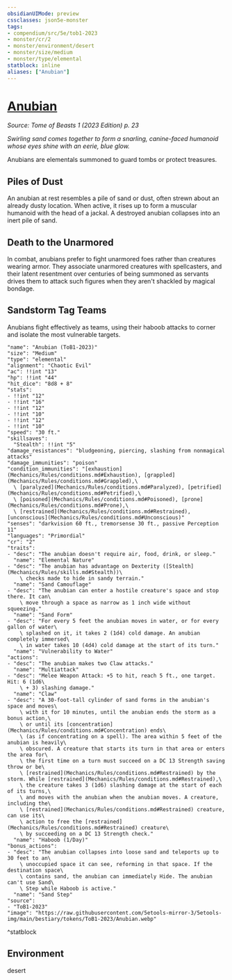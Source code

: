 ```yaml
---
obsidianUIMode: preview
cssclasses: json5e-monster
tags:
- compendium/src/5e/tob1-2023
- monster/cr/2
- monster/environment/desert
- monster/size/medium
- monster/type/elemental
statblock: inline
aliases: ["Anubian"]
---
```

# [Anubian](Mechanics\bestiary\elemental/anubian-tob1-2023.md)
*Source: Tome of Beasts 1 (2023 Edition) p. 23*  

*Swirling sand comes together to form a snarling, canine-faced humanoid whose eyes shine with an eerie, blue glow.*

Anubians are elementals summoned to guard tombs or protect treasures.

## Piles of Dust

An anubian at rest resembles a pile of sand or dust, often strewn about an already dusty location. When active, it rises up to form a muscular humanoid with the head of a jackal. A destroyed anubian collapses into an inert pile of sand.

## Death to the Unarmored

In combat, anubians prefer to fight unarmored foes rather than creatures wearing armor. They associate unarmored creatures with spellcasters, and their latent resentment over centuries of being summoned as servants drives them to attack such figures when they aren't shackled by magical bondage.

## Sandstorm Tag Teams

Anubians fight effectively as teams, using their haboob attacks to corner and isolate the most vulnerable targets.

```statblock
"name": "Anubian (ToB1-2023)"
"size": "Medium"
"type": "elemental"
"alignment": "Chaotic Evil"
"ac": !!int "13"
"hp": !!int "44"
"hit_dice": "8d8 + 8"
"stats":
- !!int "12"
- !!int "16"
- !!int "12"
- !!int "10"
- !!int "12"
- !!int "10"
"speed": "30 ft."
"skillsaves":
  "Stealth": !!int "5"
"damage_resistances": "bludgeoning, piercing, slashing from nonmagical attacks"
"damage_immunities": "poison"
"condition_immunities": "[exhaustion](Mechanics/Rules/conditions.md#Exhaustion), [grappled](Mechanics/Rules/conditions.md#Grappled),\
  \ [paralyzed](Mechanics/Rules/conditions.md#Paralyzed), [petrified](Mechanics/Rules/conditions.md#Petrified),\
  \ [poisoned](Mechanics/Rules/conditions.md#Poisoned), [prone](Mechanics/Rules/conditions.md#Prone),\
  \ [restrained](Mechanics/Rules/conditions.md#Restrained), [unconscious](Mechanics/Rules/conditions.md#Unconscious)"
"senses": "darkvision 60 ft., tremorsense 30 ft., passive Perception 11"
"languages": "Primordial"
"cr": "2"
"traits":
- "desc": "The anubian doesn't require air, food, drink, or sleep."
  "name": "Elemental Nature"
- "desc": "The anubian has advantage on Dexterity ([Stealth](Mechanics/Rules/skills.md#Stealth))\
    \ checks made to hide in sandy terrain."
  "name": "Sand Camouflage"
- "desc": "The anubian can enter a hostile creature's space and stop there. It can\
    \ move through a space as narrow as 1 inch wide without squeezing."
  "name": "Sand Form"
- "desc": "For every 5 feet the anubian moves in water, or for every gallon of water\
    \ splashed on it, it takes 2 (1d4) cold damage. An anubian completely immersed\
    \ in water takes 10 (4d4) cold damage at the start of its turn."
  "name": "Vulnerability to Water"
"actions":
- "desc": "The anubian makes two Claw attacks."
  "name": "Multiattack"
- "desc": "Melee Weapon Attack: +5 to hit, reach 5 ft., one target. Hit: 6 (1d6\
    \ + 3) slashing damage."
  "name": "Claw"
- "desc": "A 30-foot-tall cylinder of sand forms in the anubian's space and moves\
    \ with it for 10 minutes, until the anubian ends the storm as a bonus action,\
    \ or until its [concentration](Mechanics/Rules/conditions.md#Concentration) ends\
    \ (as if concentrating on a spell). The area within 5 feet of the anubian is heavily\
    \ obscured. A creature that starts its turn in that area or enters the area for\
    \ the first time on a turn must succeed on a DC 13 Strength saving throw or be\
    \ [restrained](Mechanics/Rules/conditions.md#Restrained) by the storm. While [restrained](Mechanics/Rules/conditions.md#Restrained),\
    \ the creature takes 3 (1d6) slashing damage at the start of each of its turns,\
    \ and moves with the anubian when the anubian moves. A creature, including the\
    \ [restrained](Mechanics/Rules/conditions.md#Restrained) creature, can use its\
    \ action to free the [restrained](Mechanics/Rules/conditions.md#Restrained) creature\
    \ by succeeding on a DC 13 Strength check."
  "name": "Haboob (1/Day)"
"bonus_actions":
- "desc": "The anubian collapses into loose sand and teleports up to 30 feet to an\
    \ unoccupied space it can see, reforming in that space. If the destination space\
    \ contains sand, the anubian can immediately Hide. The anubian can't use Sand\
    \ Step while Haboob is active."
  "name": "Sand Step"
"source":
- "ToB1-2023"
"image": "https://raw.githubusercontent.com/5etools-mirror-3/5etools-img/main/bestiary/tokens/ToB1-2023/Anubian.webp"
```
^statblock

## Environment

desert